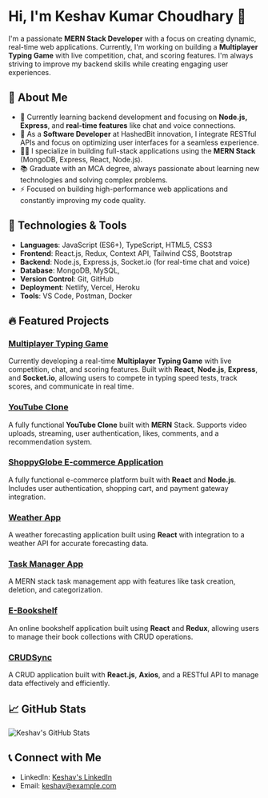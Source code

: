 # Hi, I'm Keshav Kumar Choudhary 👋  

I'm a passionate **MERN Stack Developer** with a focus on creating dynamic, real-time web applications. Currently, I'm working on building a **Multiplayer Typing Game** with live competition, chat, and scoring features. I'm always striving to improve my backend skills while creating engaging user experiences.

## 🚀 About Me
- 🌱 Currently learning backend development and focusing on **Node.js, Express**, and **real-time features** like chat and voice connections.
- 💼 As a **Software Developer** at HashedBit innovation, I integrate RESTful APIs and focus on optimizing user interfaces for a seamless experience.
- 👨‍💻 I specialize in building full-stack applications using the **MERN Stack** (MongoDB, Express, React, Node.js).
- 📚 Graduate with an MCA degree, always passionate about learning new technologies and solving complex problems.
- ⚡ Focused on building high-performance web applications and constantly improving my code quality.

## 🔧 Technologies & Tools
- **Languages**: JavaScript (ES6+), TypeScript, HTML5, CSS3
- **Frontend**: React.js, Redux, Context API, Tailwind CSS, Bootstrap
- **Backend**: Node.js, Express.js, Socket.io (for real-time chat and voice)
- **Database**: MongoDB, MySQL,
- **Version Control**: Git, GitHub
- **Deployment**: Netlify, Vercel, Heroku
- **Tools**: VS Code, Postman, Docker

## 🔥 Featured Projects
### [Multiplayer Typing Game](your-repo-link)  
Currently developing a real-time **Multiplayer Typing Game** with live competition, chat, and scoring features. Built with **React**, **Node.js**, **Express**, and **Socket.io**, allowing users to compete in typing speed tests, track scores, and communicate in real time.  


### [YouTube Clone](https://github.com/keshavchoudhary7/ytcloneInternshala)  
A fully functional **YouTube Clone** built with **MERN** Stack. Supports video uploads, streaming, user authentication, likes, comments, and a recommendation system.  


### [ShoppyGlobe E-commerce Application](https://github.com/keshavchoudhary7/shoppyGlobe/tree/main/e-commerce%20-%20webapp)
A fully functional e-commerce platform built with **React** and **Node.js**. Includes user authentication, shopping cart, and payment gateway integration.

### [Weather App](https://knowyourcityclimate.netlify.app/)
A weather forecasting application built using **React** with integration to a weather API for accurate forecasting data.

### [Task Manager App](https://taskhaven.netlify.app/)
A MERN stack task management app with features like task creation, deletion, and categorization.

### [E-Bookshelf](https://github.com/keshavchoudhary7/e-bookshelf)
An online bookshelf application built using **React** and **Redux**, allowing users to manage their book collections with CRUD operations.

### [CRUDSync](https://github.com/keshavchoudhary7/crudsync)
A CRUD application built with **React.js**, **Axios**, and a RESTful API to manage data effectively and efficiently.

## 📈 GitHub Stats

![Keshav's GitHub Stats](https://github-readme-stats.vercel.app/api?username=keshavchoudhary7&show_icons=true&hide_title=true&count_private=true&hide=prs&theme=radical)

## 📞 Connect with Me
- LinkedIn: [Keshav's LinkedIn](https://www.linkedin.com/in/keshav/)
- Email: keshav@example.com
